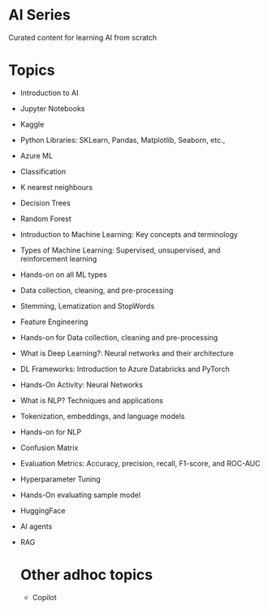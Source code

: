 # AI Series
Curated content for learning AI from scratch

# Topics
- Introduction to AI
- Jupyter Notebooks
- Kaggle
- Python Libraries: SKLearn, Pandas, Matplotlib, Seaborn, etc.,
- Azure ML 
- Classification
- K nearest neighbours
- Decision Trees
- Random Forest
- Introduction to Machine Learning: Key concepts and terminology 
- Types of Machine Learning: Supervised, unsupervised, and reinforcement learning 
- Hands-on on all ML types
- Data collection, cleaning, and pre-processing
- Stemming, Lematization and StopWords
- Feature Engineering
- Hands-on for Data collection, cleaning and pre-processing
- What is Deep Learning?: Neural networks and their architecture
- DL Frameworks: Introduction to Azure Databricks and PyTorch
- Hands-On Activity: Neural Networks
- What is NLP? Techniques and applications
- Tokenization, embeddings, and language models
- Hands-on for NLP
- Confusion Matrix
- Evaluation Metrics: Accuracy, precision, recall, F1-score, and ROC-AUC
- Hyperparameter Tuning
- Hands-On evaluating sample model
- HuggingFace
- AI agents
- RAG

  # Other adhoc topics
  - Copilot

